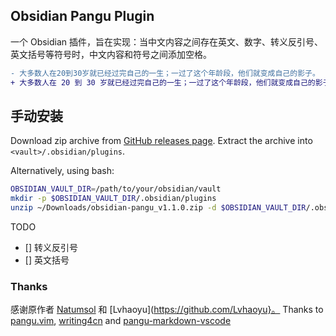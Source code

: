 ## Obsidian Pangu Plugin

一个 Obsidian 插件，旨在实现：当中文内容之间存在英文、数字、转义反引号、英文括号等符号时，中文内容和符号之间添加空格。

```diff
- 大多数人在20到30岁就已经过完自己的一生；一过了这个年龄段，他们就变成自己的影子。
+ 大多数人在 20 到 30 岁就已经过完自己的一生；一过了这个年龄段，他们就变成自己的影子。
```

## 手动安装

Download zip archive from [GitHub releases page](https://github.com/natumsol/obsidian-pangu/releases).
Extract the archive into `<vault>/.obsidian/plugins`.

Alternatively, using bash:

```bash
OBSIDIAN_VAULT_DIR=/path/to/your/obsidian/vault
mkdir -p $OBSIDIAN_VAULT_DIR/.obsidian/plugins
unzip ~/Downloads/obsidian-pangu_v1.1.0.zip -d $OBSIDIAN_VAULT_DIR/.obsidian/plugins
```

TODO
- [] 转义反引号
- [] 英文括号

### Thanks

感谢原作者 [Natumsol](https://github.com/Natumsol) 和 [Lvhaoyu](https://github.com/Lvhaoyu}。
Thanks to [pangu.vim](https://github.com/hotoo/pangu.vim), [writing4cn](https://marketplace.visualstudio.com/items?itemName=twocucao.writing4cn) and [pangu-markdown-vscode ](https://github.com/zhuyuanxiang/pangu-markdown-vscode)
